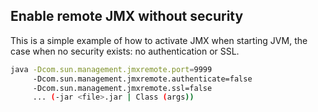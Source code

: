 
## Enable remote JMX without security

This is a simple example of how to activate JMX when starting JVM, the case when no security exists: no authentication or SSL.

```bash
java -Dcom.sun.management.jmxremote.port=9999
     -Dcom.sun.management.jmxremote.authenticate=false
     -Dcom.sun.management.jmxremote.ssl=false 
     ... (-jar <file>.jar | Class (args))
```

